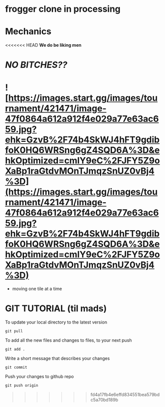 # frogger clone in processing

# Mechanics

<<<<<<< HEAD
**We do be liking men**
# ***NO BITCHES??***
![https://images.start.gg/images/tournament/421471/image-47f0864a612a912f4e029a77e63ac659.jpg?ehk=GzvB%2F74b4SkWJ4hFT9gdibfoK0HQ6WRSng6gZ4SQD6A%3D&ehkOptimized=cmIY9eC%2FJFY5Z9oXaBp1raGtdvMOnTJmqzSnUZ0vBj4%3D](https://images.start.gg/images/tournament/421471/image-47f0864a612a912f4e029a77e63ac659.jpg?ehk=GzvB%2F74b4SkWJ4hFT9gdibfoK0HQ6WRSng6gZ4SQD6A%3D&ehkOptimized=cmIY9eC%2FJFY5Z9oXaBp1raGtdvMOnTJmqzSnUZ0vBj4%3D)
=======
- moving one tile at a time


# GIT TUTORIAL (til mads)

To update your local directory to the latest version
````
git pull
````

To add all the new files and changes to files, to your next push
````
git add .
````
Write a short message that describes your changes
````
git commit
````

Push your changes to github repo
````
git push origin
````
>>>>>>> fd4a17fb4e6effd834551bea579bdc5a70bd189b
